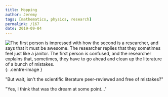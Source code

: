```yaml
---
title: Mopping
author: Jeremy
tags: [mathematics, physics, research]
permalink: /167
date: 2019-09-04
---
```


![The first person is impressed with how the second is a researcher, and says that it must be awesome. The researcher replies that they sometimes feel just like a janitor. The first person is confused, and the researcher explains that, sometimes, they have to go ahead and clean up the literature of a bunch of mistakes.](https://res.cloudinary.com/dh3hm8pb7/image/upload/c_scale,q_auto:best,w_615/v1535842782/Handwaving/Published/Mopping.png){: .centre-image }

"But wait, isn't the scientific literature peer-reviewed and free of mistakes?"

"Yes, I think that was the dream at some point..."
